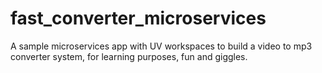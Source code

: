 # fast_converter_microservices
A sample microservices app with UV workspaces to build a video to mp3 converter system, for learning purposes, fun and giggles. 
